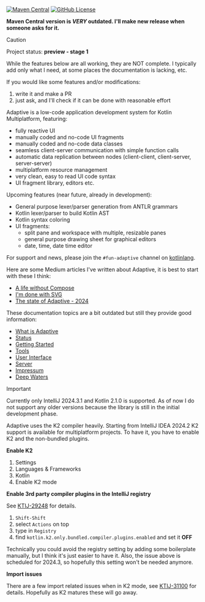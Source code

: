 [![Maven Central](https://img.shields.io/maven-central/v/fun.adaptive/adaptive-core)](https://mvnrepository.com/artifact/fun.adaptive/adaptive-core)
[![GitHub License](https://img.shields.io/badge/license-Apache%20License%202.0-blue.svg?style=flat)](http://www.apache.org/licenses/LICENSE-2.0)

**Maven Central version is _VERY_ outdated. I'll make new release when someone asks for it.**

> [!CAUTION]
>
> Project status: **preview - stage 1**
>
> While the features below are all working, they are NOT complete. I typically add only what I need, 
> at some places the documentation is lacking, etc.
>
> If you would like some features and/or modifications:
>
> 1) write it and make a PR
> 2) just ask, and I'll check if it can be done with reasonable effort
>

Adaptive is a low-code application development system for Kotlin Multiplatform, featuring:

- fully reactive UI
- manually coded and no-code UI fragments
- manually coded and no-code data classes
- seamless client-server communication with simple function calls
- automatic data replication between nodes (client-client, client-server, server-server)
- multiplatform resource management
- very clean, easy to read UI code syntax
- UI fragment library, editors etc.

Upcoming features (near future, already in development):

- General purpose lexer/parser generation from ANTLR grammars
- Kotlin lexer/parser to build Kotlin AST
- Kotlin syntax coloring
- UI fragments:
  - split pane and workspace with multiple, resizable panes 
  - general purpose drawing sheet for graphical editors
  - date, time, date time editor

For support and news, please join the `#fun-adaptive` channel on [kotlinlang](https://slack-chats.kotlinlang.org/).

Here are some Medium articles I've written about Adaptive, it is best to start with these I think:

* [A life without Compose](https://medium.com/@tiz_26128/a-life-without-compose-5b77a9a8129f)
* [I'm done with SVG](https://medium.com/@tiz_26128/im-done-with-svg-f3339118dcde)
* [The state of Adaptive - 2024](https://medium.com/@tiz_26128/the-state-of-adaptive-2024-6a6fca3d632b)

These documentation topics are a bit outdated but still they provide good information:

* [What is Adaptive](./doc/what-is-adaptive.md)
* [Status](./doc/status.md)
* [Getting Started](./doc/getting-started.md)
* [Tools](./doc/tools.md)
* [User Interface](./doc/ui/readme.md)
* [Server](./doc/server/readme.md)
* [Impressum](./doc/impressum.md)
* [Deep Waters](./doc/internals)

> [!IMPORTANT]
>
> Currently only IntelliJ 2024.3.1 and Kotlin 2.1.0 is supported. As of now I do not support any older versions
> because the library is still in the initial development phase.
> 
> Adaptive uses the K2 compiler heavily. Starting from IntelliJ IDEA 2024.2 K2 support is available for multiplatform
> projects. To have it, you have to enable K2 and the non-bundled plugins.

**Enable K2**

1. Settings
2. Languages & Frameworks
3. Kotlin
4. Enable K2 mode

 
**Enable 3rd party compiler plugins in the IntelliJ registry**

See [KTIJ-29248](https://youtrack.jetbrains.com/issue/KTIJ-29248/K2-IDE-Enable-non-bundled-compiler-plugins-in-IDE-by-default) for details.

1. `Shift-Shift`
2. select `Actions` on top
3. type in `Registry`
4. find `kotlin.k2.only.bundled.compiler.plugins.enabled` and set it **OFF**
 
Technically you could avoid the registry setting by adding some boilerplate manually, but I think it's just
easier to have it. Also, the issue above is scheduled for 2024.3, so hopefully this setting won't be needed
anymore.

**Import issues**

There are a few import related issues when in K2 mode, see [KTIJ-31100](https://youtrack.jetbrains.com/issue/KTIJ-31100/K2-Incorrect-auto-completion-for-escaped-package-names)
for details. Hopefully as K2 matures these will go away.
